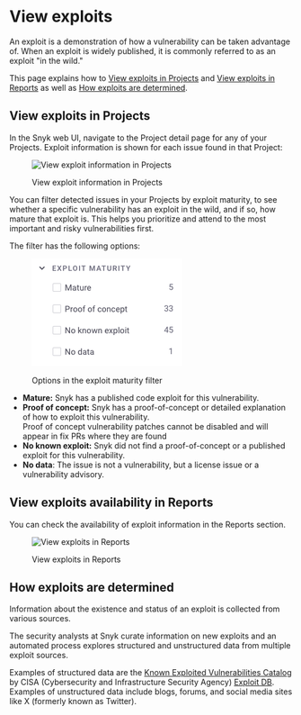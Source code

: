 # View exploits

An exploit is a demonstration of how a vulnerability can be taken advantage of. When an exploit is widely published, it is commonly referred to as an exploit "in the wild."

This page explains how to [View exploits in Projects](view-exploits.md#view-exploits-in-projects) and [View exploits in Reports](view-exploits.md#view-exploits-availability-in-reports) as well as [How exploits are determined](view-exploits.md#how-exploits-are-determined).

## View exploits in Projects

In the Snyk web UI, navigate to the Project detail page for any of your Projects. Exploit information is shown for each issue found in that Project:

<figure><img src="../../.gitbook/assets/Exploit-in-issue.png" alt="View exploit information in Projects"><figcaption><p>View exploit information in Projects</p></figcaption></figure>

You can filter detected issues in your Projects by exploit maturity, to see whether a specific vulnerability has an exploit in the wild, and if so, how mature that exploit is. This helps you prioritize and attend to the most important and risky vulnerabilities first.

The filter has the following options:

<figure><img src="../../.gitbook/assets/image (53) (1) (1) (1) (1) (1) (1) (1).png" alt="Options in the exploit maturity filter"><figcaption><p>Options in the exploit maturity filter</p></figcaption></figure>

* **Mature:** Snyk has a published code exploit for this vulnerability.
* **Proof of concept:** Snyk has a proof-of-concept or detailed explanation of how to exploit this vulnerability.\
  Proof of concept vulnerability patches cannot be disabled and will appear in fix PRs where they are found
* **No known exploit:** Snyk did not find a proof-of-concept or a published exploit for this vulnerability.
* **No data**: The issue is not a vulnerability, but a license issue or a vulnerability advisory.

## View exploits availability in Reports

You can check the availability of exploit information in the Reports section.

<figure><img src="../../.gitbook/assets/Exploit-in-reports.png" alt="View exploits in Reports"><figcaption><p>View exploits in Reports</p></figcaption></figure>

## How exploits are determined

Information about the existence and status of an exploit is collected from various sources.

The security analysts at Snyk curate information on new exploits and an automated process explores structured and unstructured data from multiple exploit sources.

Examples of structured data are the [Known Exploited Vulnerabilities Catalog](https://www.cisa.gov/known-exploited-vulnerabilities-catalog) by CISA (Cybersecurity and Infrastructure Security Agency) [Exploit DB](https://www.exploit-db.com/). Examples of unstructured data include blogs, forums, and social media sites like X (formerly known as Twitter).
